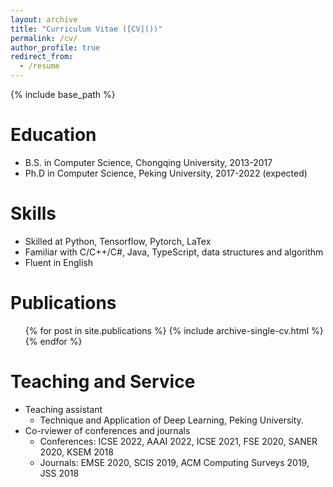 ```yaml
---
layout: archive
title: "Curriculum Vitae ([CV]())"
permalink: /cv/
author_profile: true
redirect_from:
  - /resume
---
```


{% include base_path %}

Education
======
* B.S. in Computer Science, Chongqing University, 2013-2017
* Ph.D in Computer Science, Peking University, 2017-2022 (expected)
  
Skills
======
* Skilled at Python, Tensorflow, Pytorch, LaTex
* Familiar with C/C++/C\#, Java, TypeScript, data structures and algorithm
* Fluent in English

Publications
======
  <ul>{% for post in site.publications %}
    {% include archive-single-cv.html %}
  {% endfor %}</ul>
  
  
<!-- Teaching
======
  <ul>{% for post in site.teaching %}
    {% include archive-single-cv.html %}
  {% endfor %}</ul> -->
  
Teaching and Service 
======
* Teaching assistant
  * Technique and Application of Deep Learning, Peking University.
* Co-rviewer of conferences and journals
  * Conferences: ICSE 2022, AAAI 2022, ICSE 2021, FSE 2020, SANER 2020, KSEM 2018
  * Journals: EMSE 2020, SCIS 2019, ACM Computing Surveys 2019, JSS 2018 
